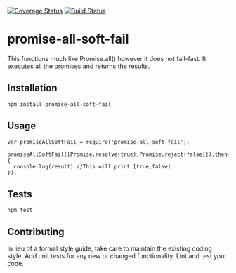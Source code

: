 [![Coverage Status](https://coveralls.io/repos/github/bialesdaniel/promise-all-soft-fail/badge.svg?branch=master)](https://coveralls.io/github/bialesdaniel/promise-all-soft-fail?branch=master)
[![Build Status](https://travis-ci.org/travis-ci/travis-web.svg?branch=master)](https://travis-ci.org/travis-ci/travis-web)


# promise-all-soft-fail
This functions much like Promise.all() however it does not fail-fast. It executes all the promises and returns the results.


## Installation

  `npm install promise-all-soft-fail`

## Usage

    var promiseAllSoftFail = require('promise-all-soft-fail');

    promiseAllSoftFail([Promise.resolve(true),Promise.reject(false)]).then((result)=>{
      console.log(result) //This will print [true,false]
    });


## Tests

  `npm test`

## Contributing

In lieu of a formal style guide, take care to maintain the existing coding style. Add unit tests for any new or changed functionality. Lint and test your code.